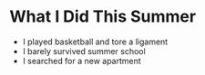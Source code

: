 # What I Did This Summer
* I played basketball and tore a ligament
* I barely survived summer school
* I searched for a new apartment